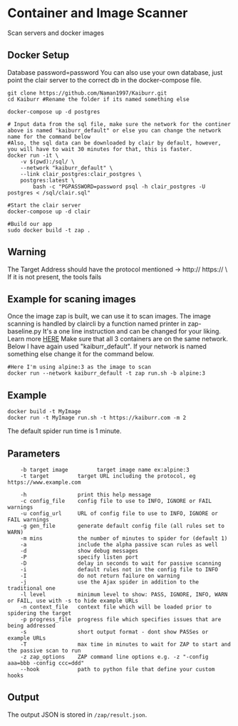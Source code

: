 # Container and Image Scanner
Scan servers and docker images

## Docker Setup
Database password=password
You can also use your own database, just point the clair server to the correct db in the docker-compose file.

```
git clone https://github.com/Naman1997/Kaiburr.git
cd Kaiburr #Rename the folder if its named something else

docker-compose up -d postgres

# Input data from the sql file, make sure the network for the continer above is named "kaiburr_default" or else you can change the network name for the command below
#Also, the sql data can be downloaded by clair by default, however, you will have to wait 30 minutes for that, this is faster.
docker run -it \
    -v $(pwd):/sql/ \
    --network "kaiburr_default" \
    --link clair_postgres:clair_postgres \
    postgres:latest \
        bash -c "PGPASSWORD=password psql -h clair_postgres -U postgres < /sql/clair.sql"
        
#Start the clair server
docker-compose up -d clair

#Build our app
sudo docker build -t zap .
```
## Warning
The Target Address should have the protocol mentioned -> http:// https:// \ 
If it is not present, the tools fails

## Example for scaning images
Once the image zap is built, we can use it to scan images.
The image scanning is handled by claircli by a function named printer in zap-baseline.py
It's a one line instruction and can be changed for your liking. Learn more [HERE](https://github.com/joelee2012/claircli)
Make sure that all 3 containers are on the same network. Below I have again used "kaiburr_default". If your network is named something else change it for the command below.

```
#Here I'm using alpine:3 as the image to scan
docker run --network kaiburr_default -t zap run.sh -b alpine:3

```

## Example 
```
docker build -t MyImage
docker run -t MyImage run.sh -t https://kaiburr.com -m 2
```

The default spider run time is 1 minute.
## Parameters
```
    -b target image         target image name ex:alpine:3
    -t target         target URL including the protocol, eg https://www.example.com

    -h                print this help message
    -c config_file    config file to use to INFO, IGNORE or FAIL warnings
    -u config_url     URL of config file to use to INFO, IGNORE or FAIL warnings
    -g gen_file       generate default config file (all rules set to WARN)
    -m mins           the number of minutes to spider for (default 1)
    -a                include the alpha passive scan rules as well
    -d                show debug messages
    -P                specify listen port
    -D                delay in seconds to wait for passive scanning 
    -i                default rules not in the config file to INFO
    -I                do not return failure on warning
    -j                use the Ajax spider in addition to the traditional one
    -l level          minimum level to show: PASS, IGNORE, INFO, WARN or FAIL, use with -s to hide example URLs
    -n context_file   context file which will be loaded prior to spidering the target
    -p progress_file  progress file which specifies issues that are being addressed
    -s                short output format - dont show PASSes or example URLs
    -T                max time in minutes to wait for ZAP to start and the passive scan to run
    -z zap_options    ZAP command line options e.g. -z "-config aaa=bbb -config ccc=ddd"
    --hook            path to python file that define your custom hooks

```

## Output
The output JSON is stored in `/zap/result.json`.
